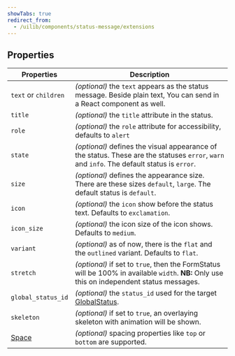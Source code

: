 ```yaml
---
showTabs: true
redirect_from:
  - /uilib/components/status-message/extensions
---
```


## Properties

| Properties                                  | Description                                                                                                                                 |
| ------------------------------------------- | ------------------------------------------------------------------------------------------------------------------------------------------- |
| `text` or `children`                        | _(optional)_ the `text` appears as the status message. Beside plain text, You can send in a React component as well.                        |
| `title`                                     | _(optional)_ the `title` attribute in the status.                                                                                           |
| `role`                                      | _(optional)_ the `role` attribute for accessibility, defaults to `alert`                                                                    |
| `state`                                     | _(optional)_ defines the visual appearance of the status. These are the statuses `error`, `warn` and `info`. The default status is `error`. |
| `size`                                      | _(optional)_ defines the appearance size. There are these sizes `default`, `large`. The default status is `default`.                        |
| `icon`                                      | _(optional)_ the `icon` show before the status text. Defaults to `exclamation`.                                                             |
| `icon_size`                                 | _(optional)_ the icon size of the icon shows. Defaults to `medium`.                                                                         |
| `variant`                                   | _(optional)_ as of now, there is the `flat` and the `outlined` variant. Defaults to `flat`.                                                 |
| `stretch`                                   | _(optional)_ if set to `true`, then the FormStatus will be 100% in available `width`. **NB:** Only use this on independent status messages. |
| `global_status_id`                          | _(optional)_ the `status_id` used for the target [GlobalStatus](/uilib/components/global-status).                                           |
| `skeleton`                                  | _(optional)_ if set to `true`, an overlaying skeleton with animation will be shown.                                                         |
| [Space](/uilib/components/space/properties) | _(optional)_ spacing properties like `top` or `bottom` are supported.                                                                       |

